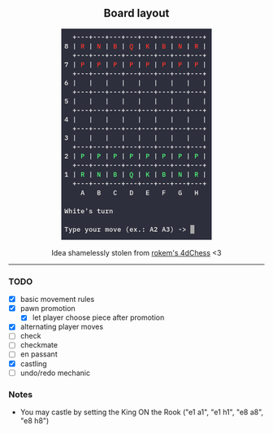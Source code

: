 <div align="center">
<h2>Board layout</h2>

<img src="https://github.com/Smarcy/nim_chess/blob/master/images/board_layout.png" />

Idea shamelessly stolen from <a href="https://github.com/rokemHB/4dChess/">rokem's 4dChess</a> <3
</div>

----

### TODO

* [X] basic movement rules
* [X] pawn promotion
    * [X] let player choose piece after promotion
* [X] alternating player moves
* [ ] check
* [ ] checkmate
* [ ] en passant
* [X] castling
* [ ] undo/redo mechanic

### Notes

- You may castle by setting the King ON the Rook ("e1 a1", "e1 h1", "e8 a8", "e8 h8")
